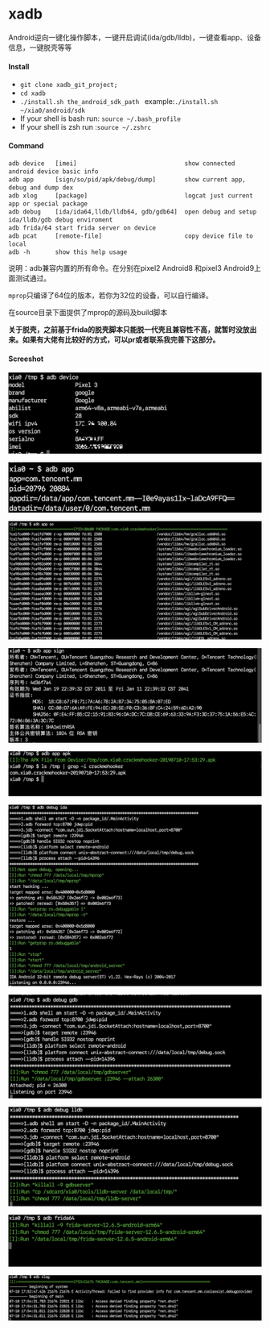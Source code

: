 # xadb
Android逆向一键化操作脚本，一键开启调试(ida/gdb/lldb)，一键查看app、设备信息，一键脱壳等等

#### Install

- `git clone xadb_git_project;`
- `cd xadb` 
- `./install.sh the_android_sdk_path ` example:`./install.sh ~/xia0/android/sdk`
- If your shell is bash run: `source ~/.bash_profile`
- If your shell is zsh run :`source ~/.zshrc`

#### Command

```
adb device   [imei]                              show connected android device basic info 
adb app      [sign/so/pid/apk/debug/dump]        show current app, debug and dump dex  
adb xlog     [package]                           logcat just current app or special package 
adb debug    [ida/ida64,lldb/lldb64, gdb/gdb64]  open debug and setup ida/lldb/gdb debug enviroment 
adb frida/64 start frida server on device        		 
adb pcat     [remote-file]                       copy device file to local 
adb -h       show this help usage 
```

说明：adb兼容内置的所有命令。在分别在pixel2 Android8 和pixel3 Android9上面测试通过。

`mprop`只编译了64位的版本，若你为32位的设备，可以自行编译。

在source目录下面提供了mprop的源码及build脚本

**关于脱壳，之前基于frida的脱壳脚本只能脱一代壳且兼容性不高，就暂时没放出来。如果有大佬有比较好的方式，可以pr或者联系我完善下这部分。**

 #### Screeshot

![adb-device](https://github.com/4ch12dy/xadb/blob/master/screenshot/adb-device.png?raw=true)



![adb-app](https://github.com/4ch12dy/xadb/blob/master/screenshot/adb-app.png?raw=true)



![adb-app-so](https://github.com/4ch12dy/xadb/blob/master/screenshot/adb-app-so.jpeg?raw=true)



![adb-app-sign](https://github.com/4ch12dy/xadb/blob/master/screenshot/adb-app-sign.png?raw=true)



![adb-app-apk](https://github.com/4ch12dy/xadb/blob/master/screenshot/adb-app-apk.png?raw=true)



![adb-debug-ida](https://github.com/4ch12dy/xadb/blob/master/screenshot/adb-debug-ida.jpeg?raw=true)



![adb-debug-gdb](https://github.com/4ch12dy/xadb/blob/master/screenshot/adb-debug-gdb.png?raw=true)



![adb-debug-lldb](https://github.com/4ch12dy/xadb/blob/master/screenshot/adb-debug-lldb.png?raw=true)



![adb-frida](https://github.com/4ch12dy/xadb/blob/master/screenshot/adb-frida.png?raw=true)



![adb-xlog](https://github.com/4ch12dy/xadb/blob/master/screenshot/adb-xlog.png?raw=true)

